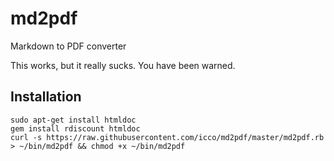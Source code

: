 # md2pdf

Markdown to PDF converter

This works, but it really sucks. You have been warned.

## Installation

    sudo apt-get install htmldoc
    gem install rdiscount htmldoc
    curl -s https://raw.githubusercontent.com/icco/md2pdf/master/md2pdf.rb > ~/bin/md2pdf && chmod +x ~/bin/md2pdf


